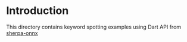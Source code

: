# Introduction

This directory contains keyword spotting examples using
Dart API from [sherpa-onnx](https://github.com/k2-fsa/sherpa-onnx)
